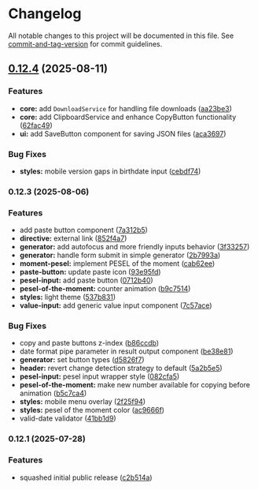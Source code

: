# Changelog

All notable changes to this project will be documented in this file. See [commit-and-tag-version](https://github.com/absolute-version/commit-and-tag-version) for commit guidelines.

## [0.12.4](https://github.com/raindrop-ua/pesel-tools/compare/v0.12.3...v0.12.4) (2025-08-11)


### Features

* **core:** add `DownloadService` for handling file downloads ([aa23be3](https://github.com/raindrop-ua/pesel-tools/commit/aa23be3fc5ddf0b673c22d37af6bf9be747e1f91))
* **core:** add ClipboardService and enhance CopyButton functionality ([62fac49](https://github.com/raindrop-ua/pesel-tools/commit/62fac497a01e8d06115efd2d613d95bd6c8ad3ad))
* **ui:** add SaveButton component for saving JSON files ([aca3697](https://github.com/raindrop-ua/pesel-tools/commit/aca36971cdd9bdc5a308bb598d3d62de77421025))


### Bug Fixes

* **styles:** mobile version gaps in birthdate input ([cebdf74](https://github.com/raindrop-ua/pesel-tools/commit/cebdf74d82fc4a63e53652b513efc98190b2ec2a))

### 0.12.3 (2025-08-06)


### Features

* add paste button component ([7a312b5](https://github.com/raindrop-ua/pesel-tools/commit/7a312b58479fc53e5840df4f61c70a19ef6ed886))
* **directive:** external link ([852f4a7](https://github.com/raindrop-ua/pesel-tools/commit/852f4a712b86c93cf6d7dc0298742bb0ff4c7026))
* **generator:** add autofocus and more friendly inputs behavior ([3f33257](https://github.com/raindrop-ua/pesel-tools/commit/3f332579fdf283afe6d4cd3cf48ac89c62b23da7))
* **generator:** handle form submit in simple generator ([2b7993a](https://github.com/raindrop-ua/pesel-tools/commit/2b7993a44bcd1e19a5396f26cdd4287c19840b85))
* **moment-pesel:** implement PESEL of the moment ([cab62ee](https://github.com/raindrop-ua/pesel-tools/commit/cab62eed61a0512c9bd3094d542657b3d640608b))
* **paste-button:** update paste icon ([93e95fd](https://github.com/raindrop-ua/pesel-tools/commit/93e95fd9999eb61299ac48314cce7f1162d981d4))
* **pesel-input:** add paste button ([0712b40](https://github.com/raindrop-ua/pesel-tools/commit/0712b40d35817e94545e35f920ba4109fdaa845e))
* **pesel-of-the-moment:** counter animation ([b9c7514](https://github.com/raindrop-ua/pesel-tools/commit/b9c7514c28a1ab557be59bf5856952f3f7abb642))
* **styles:** light theme ([537b831](https://github.com/raindrop-ua/pesel-tools/commit/537b831d492c03ad63e3a24f2d0cb9b9442bc54e))
* **value-input:** add generic value input component ([7c57ace](https://github.com/raindrop-ua/pesel-tools/commit/7c57ace7906066d8b49c58e74b8e7b549a8e07b7))


### Bug Fixes

* copy and paste buttons z-index ([b86ccdb](https://github.com/raindrop-ua/pesel-tools/commit/b86ccdbd4bb21cff16af93de42d249ffaf4924eb))
* date format pipe parameter in result output component ([be38e81](https://github.com/raindrop-ua/pesel-tools/commit/be38e81dcdbfa97aa35148d2dea33da15e6e602e))
* **generator:** set button types ([d5826f7](https://github.com/raindrop-ua/pesel-tools/commit/d5826f790ddf972f9f927d777e0bf45b8cd60216))
* **header:** revert change detection strategy to default ([5a2b5e5](https://github.com/raindrop-ua/pesel-tools/commit/5a2b5e533a3decc1d009e36a2328659a561e3451))
* **pesel-input:** pesel input wrapper style ([082cfa5](https://github.com/raindrop-ua/pesel-tools/commit/082cfa536f231b742bdc77158330fbf1bebd40aa))
* **pesel-of-the-moment:** make new number available for copying before animation ([b5c7ca4](https://github.com/raindrop-ua/pesel-tools/commit/b5c7ca4f74d95ba01f3cb9d0d266282d9a43b275))
* **styles:** mobile menu overlay ([2f25f94](https://github.com/raindrop-ua/pesel-tools/commit/2f25f94a1e83e3c5516bfa56385b1a0d3d4b3e15))
* **styles:** pesel of the moment color ([ac9666f](https://github.com/raindrop-ua/pesel-tools/commit/ac9666f64247a755270806ded0be852e6f32a242))
* valid-date validator ([41bb1d9](https://github.com/raindrop-ua/pesel-tools/commit/41bb1d91b4a3d6b531cf97bd1253f090d281e385))

### 0.12.1 (2025-07-28)

### Features

- squashed initial public release ([c2b514a](https://github.com/raindrop-ua/pesel-tools/commit/c2b514aee15790d8e1e5652e924b8e94b74eb974))
